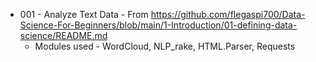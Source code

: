 - 001 - Analyze Text Data - From https://github.com/flegaspi700/Data-Science-For-Beginners/blob/main/1-Introduction/01-defining-data-science/README.md
     - Modules used - WordCloud, NLP_rake, HTML.Parser, Requests